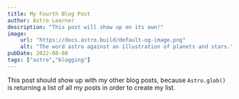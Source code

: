 ```yaml
---
title: My Fourth Blog Post
author: Astro Learner
description: "This post will show up on its own!"
image:
    url: "https://docs.astro.build/default-og-image.png"
    alt: "The word astro against an illustration of planets and stars."
pubDate: 2022-08-08
tags: ["astro","blogging"]
---
```


This post should show up with my other blog posts, because `Astro.glob()` is returning a list of all my posts in order to create my list.